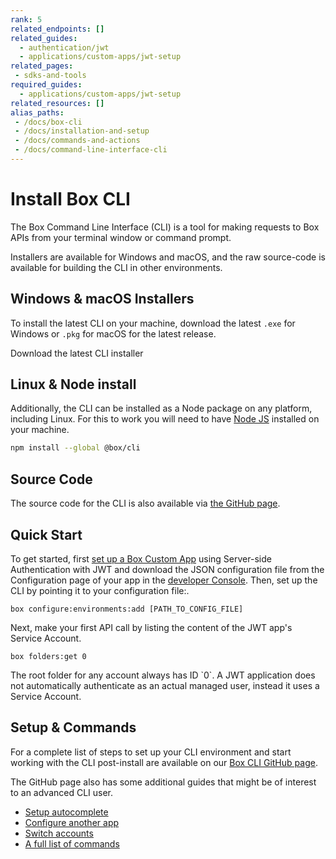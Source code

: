```yaml
---
rank: 5
related_endpoints: []
related_guides: 
  - authentication/jwt
  - applications/custom-apps/jwt-setup
related_pages:
 - sdks-and-tools
required_guides: 
  - applications/custom-apps/jwt-setup
related_resources: []
alias_paths:
 - /docs/box-cli
 - /docs/installation-and-setup
 - /docs/commands-and-actions
 - /docs/command-line-interface-cli
---
```


# Install Box CLI

The Box Command Line Interface (CLI) is a tool for making requests to
Box APIs from your terminal window or command prompt.

Installers are available for Windows and macOS, and the raw source-code is
available for building the CLI in other environments.

## Windows & macOS Installers

To install the latest CLI on your machine, download the latest
`.exe` for Windows or `.pkg` for macOS for the latest release.

<CTA to="https://github.com/box/boxcli/releases">
  Download the latest CLI installer
</CTA>

## Linux & Node install

Additionally, the CLI can be installed as a Node package on any platform,
including Linux. For this to work you will need to have
[Node JS](https://nodejs.org/) installed on your machine.

```bash
npm install --global @box/cli
```

## Source Code

The source code for the CLI is also available via [the GitHub page][cli].

## Quick Start

To get started, first [set up a Box Custom App][jwt-guide] using Server-side
Authentication with JWT and download the JSON configuration file from the
Configuration page of your app in the [developer Console][devconsole]. Then, set
up the CLI by pointing it to your configuration file:.

```cli
box configure:environments:add [PATH_TO_CONFIG_FILE]
```

Next, make your first API call by listing the content of the JWT app's Service
Account.

```cli
box folders:get 0
```

<Message>
  The root folder for any account always has ID `0`. A JWT application does not
  automatically authenticate as an actual managed user, instead it uses a
  Service Account.
</Message>

## Setup & Commands

For a complete list of steps to set up your CLI environment and start working
with the CLI post-install are available on our [Box CLI GitHub page][cli].

The GitHub page also has some additional guides that might be of interest to an
advanced CLI user.

* [Setup autocomplete][cli-autocomplete]
* [Configure another app][cli-add-config]
* [Switch accounts][cli-switch]
* [A full list of commands][cli-commands]

[cli]: https://github.com/box/boxcli
[cli-releases]: https://github.com/box/boxcli/releases
[cli-getting-started]: https://github.com/box/boxcli#getting-started
[cli-commands]: https://github.com/box/boxcli#command-topics
[jwt-guide]: g://applications/custom-apps/jwt-setup
[devconsole]: https://app.box.com/developers/console
[cli-autocomplete]: https://github.com/box/boxcli/blob/master/docs/autocomplete.md
[cli-switch]: https://github.com/box/boxcli/blob/master/docs/configure.md#box-configureenvironmentsswitch-user-userid
[cli-add-config]: https://github.com/box/boxcli/blob/master/docs/configure.md#box-configureenvironmentsadd-path
